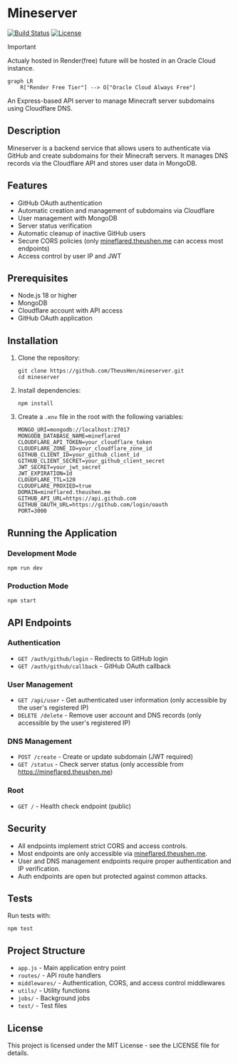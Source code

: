 # Mineserver
<p>
  <a href="https://mineflared.theushen.me"><img src="https://vercelbadge.vercel.app/api/TheusHen/Mineserver" alt="Build Status" /></a>
  <a href="https://github.com/TheusHen/Mineserver"><img src="https://img.shields.io/github/license/TheusHen/Mineserver?style=flat-square" alt="License" /></a>
</p>

> [!IMPORTANT]  
> Actualy hosted in Render(free) future will be hosted in an Oracle Cloud instance.
```mermaid
graph LR
    R["Render Free Tier"] --> O["Oracle Cloud Always Free"]
```

An Express-based API server to manage Minecraft server subdomains using Cloudflare DNS.

## Description

Mineserver is a backend service that allows users to authenticate via GitHub and create subdomains for their Minecraft servers. It manages DNS records via the Cloudflare API and stores user data in MongoDB.

## Features

- GitHub OAuth authentication
- Automatic creation and management of subdomains via Cloudflare
- User management with MongoDB
- Server status verification
- Automatic cleanup of inactive GitHub users
- Secure CORS policies (only [mineflared.theushen.me](https://mineflared.theushen.me) can access most endpoints)
- Access control by user IP and JWT

## Prerequisites

- Node.js 18 or higher
- MongoDB
- Cloudflare account with API access
- GitHub OAuth application

## Installation

1. Clone the repository:
   ```
   git clone https://github.com/TheusHen/mineserver.git
   cd mineserver
   ```

2. Install dependencies:
   ```
   npm install
   ```

3. Create a `.env` file in the root with the following variables:
   ```
   MONGO_URI=mongodb://localhost:27017
   MONGODB_DATABASE_NAME=mineflared
   CLOUDFLARE_API_TOKEN=your_cloudflare_token
   CLOUDFLARE_ZONE_ID=your_cloudflare_zone_id
   GITHUB_CLIENT_ID=your_github_client_id
   GITHUB_CLIENT_SECRET=your_github_client_secret
   JWT_SECRET=your_jwt_secret
   JWT_EXPIRATION=1d
   CLOUDFLARE_TTL=120
   CLOUDFLARE_PROXIED=true
   DOMAIN=mineflared.theushen.me
   GITHUB_API_URL=https://api.github.com
   GITHUB_OAUTH_URL=https://github.com/login/oauth
   PORT=3000
   ```

## Running the Application

### Development Mode

```
npm run dev
```

### Production Mode

```
npm start
```

## API Endpoints

### Authentication

- `GET /auth/github/login` - Redirects to GitHub login
- `GET /auth/github/callback` - GitHub OAuth callback

### User Management

- `GET /api/user` - Get authenticated user information (only accessible by the user's registered IP)
- `DELETE /delete` - Remove user account and DNS records (only accessible by the user's registered IP)

### DNS Management

- `POST /create` - Create or update subdomain (JWT required)
- `GET /status` - Check server status (only accessible from https://mineflared.theushen.me)

### Root

- `GET /` - Health check endpoint (public)

## Security

- All endpoints implement strict CORS and access controls.
- Most endpoints are only accessible via [mineflared.theushen.me](https://mineflared.theushen.me).
- User and DNS management endpoints require proper authentication and IP verification.
- Auth endpoints are open but protected against common attacks.

## Tests

Run tests with:

```
npm test
```

## Project Structure

- `app.js` - Main application entry point
- `routes/` - API route handlers
- `middlewares/` - Authentication, CORS, and access control middlewares
- `utils/` - Utility functions
- `jobs/` - Background jobs
- `test/` - Test files

## License

This project is licensed under the MIT License - see the LICENSE file for details.
